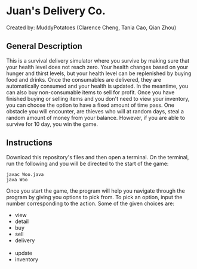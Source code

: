 # Juan's Delivery Co.
Created by: MuddyPotatoes (Clarence Cheng, Tania Cao, Qian Zhou)

## General Description
This is a survival delivery simulator where you survive by making sure that your health level does not reach zero. Your health changes based on your hunger and thirst levels, but your health level can be replenished by buying food and drinks. Once the consumables are delivered, they are automatically consumed and your health is updated. In the meantime, you can also buy non-consumable items to sell for profit. Once you have finished buying or selling items and you don't need to view your inventory, you can choose the option to have a fixed amount of time pass. One obstacle you will encounter, are thieves who will at random days, steal a random amount of money from your balance. However, if you are able to survive for 10 day, you win the game.

## Instructions 
Download this repository's files and then open a terminal. On the terminal, run the following and you will be directed to the start of the game:
```
javac Woo.java
java Woo
```

Once you start the game, the program will help you navigate through the program by giving you options to pick from. To pick an option, input the number corresponding to the action. Some of the given choices are:
* view <store name>
* detail <item>
* buy <item>
* sell <item>
* delivery <option>
* update
* inventory
